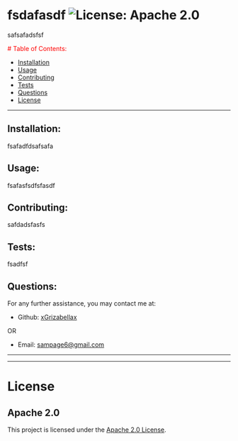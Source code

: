 # fsdafasdf ![License: Apache 2.0](<https://img.shields.io/badge/License-Apache_2.0-blue.svg>)

  safsafadsfsf

  <font color=red># Table of Contents:</font>
  * [Installation](#installation)
  * [Usage](#usage)
  * [Contributing](#contributing)
  * [Tests](#tests)
  * [Questions](#questions)
  * [License](#license)

---

  ## Installation:
  fsafadfdsafsafa

  ## Usage:
  fsafasfsdfsfasdf

  ## Contributing:
  safdadsfasfs

  ## Tests:
  fsadfsf

  ## Questions:

  For any further assistance, you may contact me at:

  * Github: [xGrizabellax](<https://github.com/xGrizabellax>)

  OR

  * Email: sampage6@gmail.com

  ---
  ___

# License
  ## Apache 2.0
  This project is licensed under the [Apache 2.0 License](https://opensource.org/licenses/Apache-2.0).










